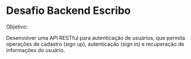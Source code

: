 # Desafio Backend Escribo

Objetivo:

Desenvolver uma API RESTful para autenticação de usuários, que permita operações de cadastro (sign up),
autenticação (sign in) e recuperação de informações do usuário.